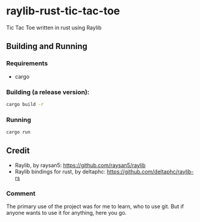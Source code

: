 # raylib-rust-tic-tac-toe
Tic Tac Toe written in rust using Raylib

## Building and Running

### Requirements
- cargo

### Building (a release version):
```bash
cargo build -r
```

### Running
```bash
cargo run
```

## Credit
- Raylib, by raysan5: https://github.com/raysan5/raylib
- Raylib bindings for rust, by deltaphc: https://github.com/deltaphc/raylib-rs

### Comment
The primary use of the project was for me to learn, who to use git.
But if anyone wants to use it for anything, here you go.
